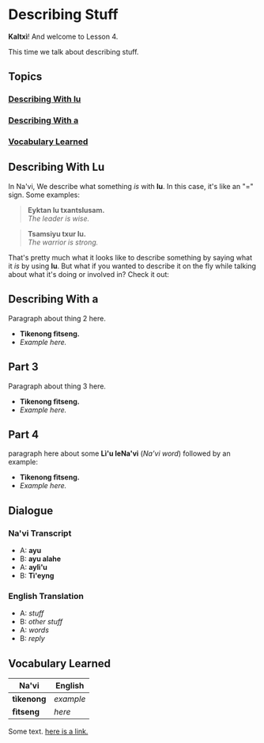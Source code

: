 # Describing Stuff

**Kaltxì**! And welcome to Lesson 4.

This time we talk about describing stuff.

## Topics

### [Describing With lu](#a1)

### [Describing With a](#a2)

### [Vocabulary Learned](#v)

<div id="a1"></div>

## Describing With Lu

In Na'vi, We describe what something _is_ with **lu**. In this case, it's like an "=" sign. Some examples:

> **Eyktan lu txantslusam.**<br>
> _The leader is wise._

> **Tsamsiyu txur lu.**<br>
> _The warrior is strong._

That's pretty much what it looks like to describe something by saying what it _is_ by using **lu**. But what if you wanted to describe it on the fly while talking about what it's doing or involved in? Check it out:

<div id="a2"></div>

## Describing With a

Paragraph about thing 2 here.

- **Tìkenong fìtseng.**
- _Example here._

<div id="a3"></div>

## Part 3

Paragraph about thing 3 here.

- **Tìkenong fìtseng.**
- _Example here._

<div id="a4"></div>

## Part 4

paragraph here about some **Lì'u leNa'vi** (_Na'vi word_) followed by an example:

- **Tìkenong fìtseng.**
- _Example here._

<div id="d"></div>

## Dialogue

### Na'vi Transcript

- A: **ayu**
- B: **ayu alahe**
- A: **aylì'u**
- B: **Tì'eyng**

### English Translation

- A: _stuff_
- B: _other stuff_
- A: _words_
- B: _reply_

<div id="v"></div>

## Vocabulary Learned

Na'vi        | English
------------ | ---------
**tìkenong** | _example_
**fìtseng**  | _here_

Some text. [here is a link.](https://github.com/adam-p/markdown-here/wiki/Markdown-Cheatsheet)
